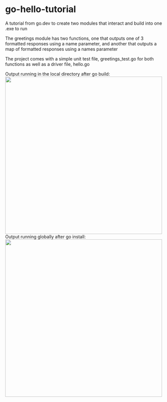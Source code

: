 # go-hello-tutorial
A tutorial from go.dev to create two modules that interact and build into one .exe to run

The greetings module has two functions, one that outputs one of 3 formatted responses using a name parameter, and another
that outputs a map of formatted responses using a names parameter

The project comes with a simple unit test file, greetings_test.go for both functions as well as a driver file, hello.go

Output running in the local directory after go build:
<img src="https://github.com/user-attachments/assets/72c1e114-38af-49fe-bec8-02a5b699a202" width="500"/>
Output running globally after go install:
<img src="!https://github.com/user-attachments/assets/2d308a4d-bfaa-4f4e-801e-bae2389effb7" width="500"/>
